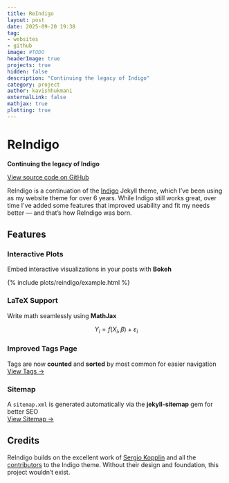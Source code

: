 ```yaml
---
title: ReIndigo
layout: post
date: 2025-09-20 19:38
tag:
- websites
- github
image: #TODO
headerImage: true
projects: true
hidden: false
description: "Continuing the legacy of Indigo"
category: project
author: kavishhukmani
externalLink: false
mathjax: true
plotting: true
---
```



# ReIndigo

**Continuing the legacy of Indigo**

[View source code on GitHub](https://github.com/DoubleGremlin181/indigo)

ReIndigo is a continuation of the [Indigo](https://github.com/sergiokopplin/indigo) Jekyll theme, which I’ve been using as my website theme for over 6 years. While Indigo still works great, over time I've added some features that improved usability and fit my needs better — and that’s how ReIndigo was born.

## Features

### Interactive Plots

Embed interactive visualizations in your posts with **Bokeh**

{% include plots/reindigo/example.html %}

### LaTeX Support

Write math seamlessly using **MathJax**

$$Y_i = f(X_i, \beta) + \varepsilon_i$$

### Improved Tags Page

Tags are now **counted** and **sorted** by most common for easier navigation  
[View Tags →](/tags)

### Sitemap

A `sitemap.xml` is generated automatically via the **jekyll-sitemap** gem for better SEO  
[View Sitemap →](/sitemap.xml)

## Credits

ReIndigo builds on the excellent work of [Sergio Kopplin](https://github.com/sergiokopplin) and all the [contributors](https://github.com/sergiokopplin/indigo/graphs/contributors) to the Indigo theme. Without their design and foundation, this project wouldn’t exist.
